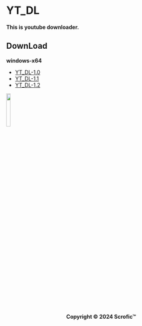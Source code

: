 # YT_DL
**This is youtube downloader.**
## DownLoad  
**windows-x64**
* [YT_DL-1.0](https://github.com/Scrofic/YT_DL/raw/main/winx64%20YT_DL-1.0.7z)
* [YT_DL-1.1](https://github.com/Scrofic/YT_DL/raw/main/winx64%20YT_DL-1.1.7z)
* [YT_DL-1.2](https://github.com/Scrofic/YT_DL/raw/main/winx64%20YT_DL-1.2.7z)  
<div>
    <a href="https://github.com/Scrofic/YT_DL/blob/main/README.md">
        <img src="https://raw.githubusercontent.com/Scrofic/YT_DL/main/icon.ico" width="15%" ,alt="YT_DL">
    </a>
</div>
<center>
        <strong>Copyright © 2024 Scrofic™</strong>
</center>
